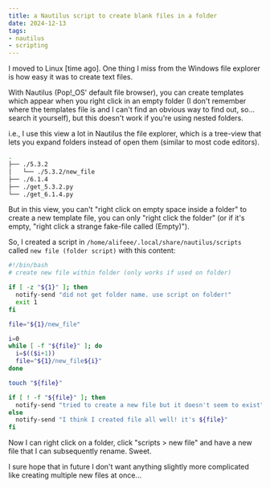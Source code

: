 ```yaml
---
title: a Nautilus script to create blank files in a folder
date: 2024-12-13
tags:
- nautilus
- scripting
---
```

I moved to Linux [time ago]. One thing I miss from the Windows file explorer is how easy it was to create text files.

With Nautilus (Pop!\_OS' default file browser), you can create templates which appear when you right click in an empty folder (I don't remember where the templates file is and I can't find an obvious way to find out, so... search it yourself), but this doesn't work if you're using nested folders.

i.e., I use this view a lot in Nautilus the file explorer, which is a tree-view that lets you expand folders instead of open them (similar to most code editors).

```bash
.
├── ./5.3.2
│   └── ./5.3.2/new_file
├── ./6.1.4
├── ./get_5.3.2.py
└── ./get_6.1.4.py
```

But in this view, you can't "right click on empty space inside a folder" to create a new template file, you can only "right click the folder" (or if it's empty, "right click a strange fake-file called (Empty)").

So, I created a script in `/home/alifeee/.local/share/nautilus/scripts` called `new file (folder script)` with this content:

```bash
#!/bin/bash
# create new file within folder (only works if used on folder)

if [ -z "${1}" ]; then
  notify-send "did not get folder name. use script on folder!"
  exit 1
fi

file="${1}/new_file"

i=0
while [ -f "${file}" ]; do
  i=$(($i+1))
  file="${1}/new_file${i}"
done

touch "${file}"

if [ ! -f "${file}" ]; then
  notify-send "tried to create a new file but it doesn't seem to exist"
else
  notify-send "I think I created file all well! it's ${file}"
fi
```

Now I can right click on a folder, click "scripts > new file" and have a new file that I can subsequently rename. Sweet.

I sure hope that in future I don't want anything slightly more complicated like creating multiple new files at once...
